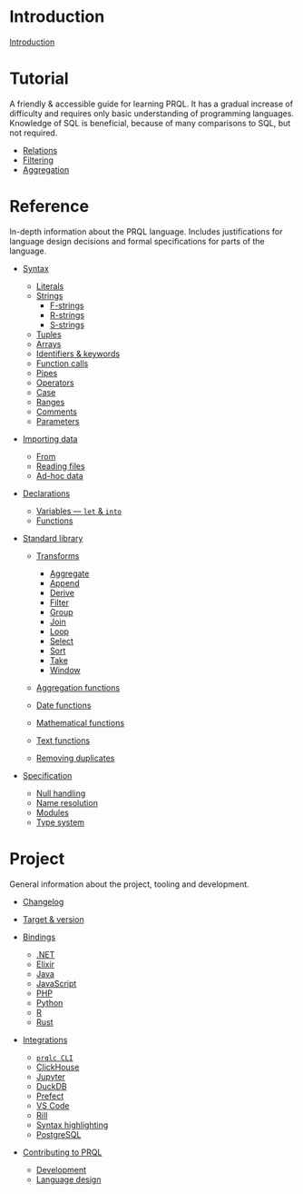 <!-- markdownlint-disable MD042 — some pages aren't finished yet (though the graying out of top level pages is not ideal — it's either that, or links to pages that are blank. Or maybe we try and write a useful page for each heading?) -->

# Introduction

[Introduction](./README.md)

# Tutorial

A friendly & accessible guide for learning PRQL. It has a gradual increase of
difficulty and requires only basic understanding of programming languages.
Knowledge of SQL is beneficial, because of many comparisons to SQL, but not
required.

- [Relations](./tutorial/relations.md)
- [Filtering](./tutorial/filtering.md)
- [Aggregation](./tutorial/aggregation.md)

<!-- We used to have a "How do I", which I think would be good, but we didn't build enough to maintain it. If we find the Reference or Tutorial has enough content that we could move here, we could start it again  -->
<!-- # How do I? -->

# Reference

In-depth information about the PRQL language. Includes justifications for
language design decisions and formal specifications for parts of the language.

- [Syntax](./reference/syntax/README.md)

  - [Literals](./reference/syntax/literals.md)
  - [Strings](./reference/syntax/strings.md)
    - [F-strings](./reference/syntax/f-strings.md)
    - [R-strings](./reference/syntax/r-strings.md)
    - [S-strings](./reference/syntax/s-strings.md)
  - [Tuples](./reference/syntax/tuples.md)
  - [Arrays](./reference/syntax/arrays.md)
  - [Identifiers & keywords](./reference/syntax/keywords.md)
  - [Function calls](./reference/syntax/function-calls.md)
  - [Pipes](./reference/syntax/pipes.md)
  - [Operators](./reference/syntax/operators.md)
  - [Case](./reference/syntax/case.md)
  - [Ranges](./reference/syntax/ranges.md)
  - [Comments](./reference/syntax/comments.md)
  - [Parameters](./reference/syntax/parameters.md)

- [Importing data](./reference/data/README.md)

  - [From](./reference/data/from.md)
  - [Reading files](./reference/data/read-files.md)
  - [Ad-hoc data](./reference/data/relation-literals.md)

- [Declarations]()
  <!-- I don't know what to call this section. -->

  - [Variables — `let` & `into`](./reference/declarations/variables.md)
  - [Functions](./reference/declarations/functions.md)

- [Standard library](./reference/stdlib/README.md)

  - [Transforms](./reference/stdlib/transforms/README.md)

    - [Aggregate](./reference/stdlib/transforms/aggregate.md)
    - [Append](./reference/stdlib/transforms/append.md)
    - [Derive](./reference/stdlib/transforms/derive.md)
    - [Filter](./reference/stdlib/transforms/filter.md)
    - [Group](./reference/stdlib/transforms/group.md)
    - [Join](./reference/stdlib/transforms/join.md)
    - [Loop](./reference/stdlib/transforms/loop.md)
    - [Select](./reference/stdlib/transforms/select.md)
    - [Sort](./reference/stdlib/transforms/sort.md)
    - [Take](./reference/stdlib/transforms/take.md)
    - [Window](./reference/stdlib/transforms/window.md)

  - [Aggregation functions]()
  - [Date functions](./reference/stdlib/date.md)
  - [Mathematical functions](./reference/stdlib/math.md)
  - [Text functions](./reference/stdlib/text.md)
  - [Removing duplicates](./reference/stdlib/distinct.md)

- [Specification](./reference/spec/README.md)

  - [Null handling](./reference/spec/null.md)
  - [Name resolution](./reference/spec/name-resolution.md)
  - [Modules](./reference/spec/modules.md)
  - [Type system](./reference/spec/type-system.md)

# Project

General information about the project, tooling and development.

- [Changelog](./project/changelog.md)

- [Target & version](./project/target.md)

- [Bindings](./project/bindings/README.md)

  - [.NET](./project/bindings/dotnet.md)
  - [Elixir](./project/bindings/elixir.md)
  - [Java](./project/bindings/java.md)
  - [JavaScript](./project/bindings/javascript.md)
  - [PHP](./project/bindings/php.md)
  - [Python](./project/bindings/python.md)
  - [R](./project/bindings/r.md)
  - [Rust](./project/bindings/rust.md)

- [Integrations](./project/integrations/README.md)

  - [`prqlc CLI`](./project/integrations/prqlc-cli.md)
  - [ClickHouse](./project/integrations/clickhouse.md)
  - [Jupyter](./project/integrations/jupyter.md)
  - [DuckDB](./project/integrations/duckdb.md)
  - [Prefect](./project/integrations/prefect.md)
  - [VS Code](./project/integrations/vscode.md)
  - [Rill](./project/integrations/rill.md)
  - [Syntax highlighting](./project/integrations/syntax-highlighting.md)
  - [PostgreSQL](./project/integrations/postgresql.md)

- [Contributing to PRQL](./project/contributing/README.md)

  - [Development](./project/contributing/development.md)
  - [Language design](./project/contributing/language-design.md)
